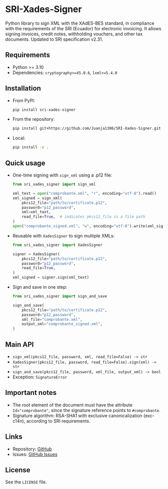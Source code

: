 # SRI-Xades-Signer

Python library to sign XML with the XAdES-BES standard, in compliance with the
requirements of the SRI (Ecuador) for electronic invoicing. It allows signing
invoices, credit notes, withholding vouchers, and other tax documents. Updated
to SRI specification v2.31.

## Requirements

* Python >= 3.10
* Dependencies: `cryptography>=45.0.6`, `lxml>=5.4.0`

## Installation

* From PyPI:

  ```bash
  pip install sri-xades-signer
  ```
  
* From the repository:

  ```bash
  pip install git+https://github.com/Juanja1306/SRI-Xades-Signer.git
  ```

* Local:

  ```bash
  pip install -e .
  ```

## Quick usage

* One-time signing with `sign_xml` using a .p12 file:

  ```python
  from sri_xades_signer import sign_xml

  xml_text = open("comprobante.xml", "r", encoding="utf-8").read()
  xml_signed = sign_xml(
      pkcs12_file="path/to/certificate.p12",
      password="p12_password",
      xml=xml_text,
      read_file=True,  # indicates pkcs12_file is a file path
  )
  open("comprobante_signed.xml", "w", encoding="utf-8").write(xml_signed)
  ```

* Reusable with `XadesSigner` to sign multiple XMLs:

  ```python
  from sri_xades_signer import XadesSigner

  signer = XadesSigner(
      pkcs12_file="path/to/certificate.p12",
      password="p12_password",
      read_file=True,
  )
  xml_signed = signer.sign(xml_text)
  ```

* Sign and save in one step:

  ```python
  from sri_xades_signer import sign_and_save

  sign_and_save(
      pkcs12_file="path/to/certificate.p12",
      password="p12_password",
      xml_file="comprobante.xml",
      output_xml="comprobante_signed.xml",
  )
  ```

## Main API

* `sign_xml(pkcs12_file, password, xml, read_file=False) -> str`
* `XadesSigner(pkcs12_file, password, read_file=False).sign(xml) -> str`
* `sign_and_save(pkcs12_file, password, xml_file, output_xml) -> bool`
* Exception: `SignatureError`

## Important notes

* The root element of the document must have the attribute `Id="comprobante"`,
  since the signature reference points to `#comprobante`.
* Signature algorithm: RSA-SHA1 with exclusive canonicalization (exc-c14n),
  according to SRI requirements.

## Links

* Repository: [GitHub](https://github.com/Juanja1306/SRI-Xades-Signer)
* Issues: [GitHub Issues](https://github.com/Juanja1306/SRI-Xades-Signer/issues)

## License

See the `LICENSE` file.
